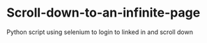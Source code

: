 # Scroll-down-to-an-infinite-page
Python script using selenium to login to linked in and scroll down

